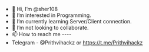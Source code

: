 - 👋 Hi, I’m @sher108
- 👀 I’m interested in Programming.
- 🌱 I’m currently learning Server/Client connection.
- 💞️ I’m not looking to collaborate.
- 📫 How to reach me ----
- Telegram - @Prithvihackz  or https://t.me/Prithvihackz

<!---
sher108/sher108 is a ✨ special ✨ repository because its `README.md` (this file) appears on your GitHub profile.
You can click the Preview link to take a look at your changes.
--->

